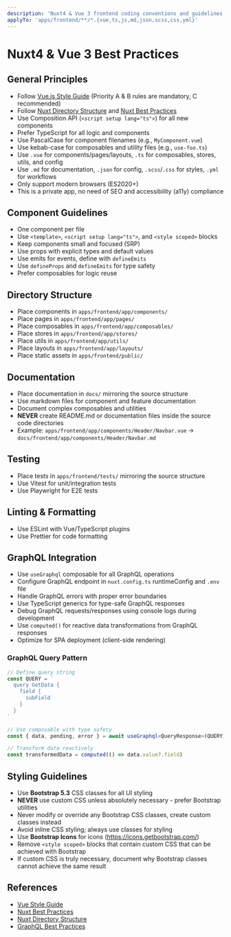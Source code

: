 ```yaml
---
description: 'Nuxt4 & Vue 3 frontend coding conventions and guidelines'
applyTo: 'apps/frontend/**/*.{vue,ts,js,md,json,scss,css,yml}'
---
```


# Nuxt4 & Vue 3 Best Practices

## General Principles
- Follow [Vue.js Style Guide](https://vuejs.org/style-guide/) (Priority A & B rules are mandatory, C recommended)
- Follow [Nuxt Directory Structure](https://nuxt.com/docs/guide/directory-structure) and [Nuxt Best Practices](https://nuxt.com/docs/guide/concepts/best-practices)
- Use Composition API (`<script setup lang="ts">`) for all new components
- Prefer TypeScript for all logic and components
- Use PascalCase for component filenames (e.g., `MyComponent.vue`)
- Use kebab-case for composables and utility files (e.g., `use-foo.ts`)
- Use `.vue` for components/pages/layouts, `.ts` for composables, stores, utils, and config
- Use `.md` for documentation, `.json` for config, `.scss`/`.css` for styles, `.yml` for workflows
- Only support modern browsers (ES2020+)
- This is a private app, no need of SEO and accessibility (a11y) compliance

## Component Guidelines
- One component per file
- Use `<template>`, `<script setup lang="ts">`, and `<style scoped>` blocks
- Keep components small and focused (SRP)
- Use props with explicit types and default values
- Use emits for events, define with `defineEmits`
- Use `defineProps` and `defineEmits` for type safety
- Prefer composables for logic reuse

## Directory Structure
- Place components in `apps/frontend/app/components/`
- Place pages in `apps/frontend/app/pages/`
- Place composables in `apps/frontend/app/composables/`
- Place stores in `apps/frontend/app/stores/`
- Place utils in `apps/frontend/app/utils/`
- Place layouts in `apps/frontend/app/layouts/`
- Place static assets in `apps/frontend/public/`

## Documentation
- Place documentation in `docs/` mirroring the source structure
- Use markdown files for component and feature documentation
- Document complex composables and utilities
- **NEVER** create README.md or documentation files inside the source code directories
- Example: `apps/frontend/app/components/Header/Navbar.vue` → `docs/frontend/app/components/Header/Navbar.md`

## Testing
- Place tests in `apps/frontend/tests/` mirroring the source structure
- Use Vitest for unit/integration tests
- Use Playwright for E2E tests

## Linting & Formatting
- Use ESLint with Vue/TypeScript plugins
- Use Prettier for code formatting

## GraphQL Integration
- Use `useGraphql` composable for all GraphQL operations
- Configure GraphQL endpoint in `nuxt.config.ts` runtimeConfig and `.env` file
- Handle GraphQL errors with proper error boundaries
- Use TypeScript generics for type-safe GraphQL responses
- Debug GraphQL requests/responses using console logs during development
- Use `computed()` for reactive data transformations from GraphQL responses
- Optimize for SPA deployment (client-side rendering)

### GraphQL Query Pattern
```typescript
// Define query string
const QUERY = `
  query GetData {
    field {
      subField
    }
  }
`

// Use composable with type safety
const { data, pending, error } = await useGraphql<QueryResponse>(QUERY)

// Transform data reactively
const transformedData = computed(() => data.value?.field)
```

## Styling Guidelines
- Use **Bootstrap 5.3** CSS classes for all UI styling
- **NEVER** use custom CSS unless absolutely necessary - prefer Bootstrap utilities
- Never modify or override any Bootstrap CSS classes, create custom classes instead
- Avoid inline CSS styling; always use classes for styling
- Use **Bootstrap Icons** for icons (https://icons.getbootstrap.com/)
- Remove `<style scoped>` blocks that contain custom CSS that can be achieved with Bootstrap
- If custom CSS is truly necessary, document why Bootstrap classes cannot achieve the same result

## References
- [Vue Style Guide](https://vuejs.org/style-guide/)
- [Nuxt Best Practices](https://nuxt.com/docs/guide/concepts/best-practices)
- [Nuxt Directory Structure](https://nuxt.com/docs/guide/directory-structure)
- [GraphQL Best Practices](https://graphql.org/learn/best-practices/)